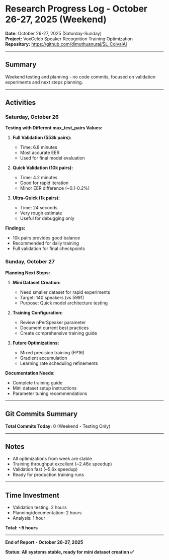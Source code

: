 # Research Progress Log - October 26-27, 2025 (Weekend)

**Date:** October 26-27, 2025 (Saturday-Sunday)  
**Project:** VoxCeleb Speaker Recognition Training Optimization  
**Repository:** https://github.com/dimuthuanuraj/SL_ColvaiAI

---

## Summary

Weekend testing and planning - no code commits, focused on validation experiments and next steps planning.

---

## Activities

### Saturday, October 26

**Testing with Different max_test_pairs Values:**

1. **Full Validation (553k pairs):**
   - Time: 6.8 minutes
   - Most accurate EER
   - Used for final model evaluation

2. **Quick Validation (10k pairs):**
   - Time: 4.2 minutes
   - Good for rapid iteration
   - Minor EER difference (~0.1-0.2%)

3. **Ultra-Quick (1k pairs):**
   - Time: 24 seconds
   - Very rough estimate
   - Useful for debugging only

**Findings:**
- 10k pairs provides good balance
- Recommended for daily training
- Full validation for final checkpoints

### Sunday, October 27

**Planning Next Steps:**

1. **Mini Dataset Creation:**
   - Need smaller dataset for rapid experiments
   - Target: 140 speakers (vs 5991)
   - Purpose: Quick model architecture testing

2. **Training Configuration:**
   - Review nPerSpeaker parameter
   - Document current best practices
   - Create comprehensive training guide

3. **Future Optimizations:**
   - Mixed precision training (FP16)
   - Gradient accumulation
   - Learning rate scheduling refinements

**Documentation Needs:**
- Complete training guide
- Mini dataset setup instructions
- Parameter tuning recommendations

---

## Git Commits Summary

**Total Commits Today:** 0 (Weekend - Testing Only)

---

## Notes

- All optimizations from week are stable
- Training throughput excellent (~2.46x speedup)
- Validation fast (~5.6x speedup)
- Ready for production training runs

---

## Time Investment

- Validation testing: 2 hours
- Planning/documentation: 2 hours
- Analysis: 1 hour

**Total: ~5 hours**

---

**End of Report - October 26-27, 2025**

**Status: All systems stable, ready for mini dataset creation ✅**

